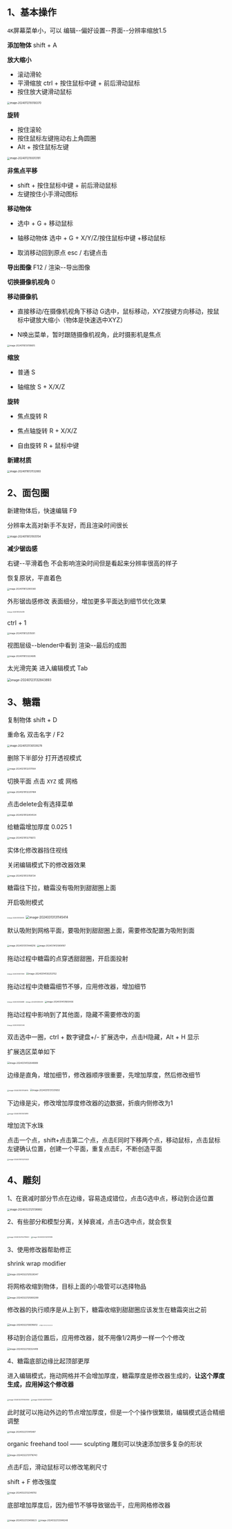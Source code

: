 ## 1、基本操作

`4K`屏幕菜单小，可以 编辑--偏好设置--界面--分辨率缩放1.5

**添加物体** shift + A

**放大缩小** 

- 滚动滑轮
- 平滑缩放 ctrl + 按住鼠标中键 + 前后滑动鼠标
- 按住放大键滑动鼠标

<img src="../assets/image-20240112193100370.png" alt="image-20240112193100370" style="zoom:40%;" />

**旋转** 

- 按住滚轮
- 按住鼠标左键拖动右上角圆圈
- Alt + 按住鼠标左键

<img src="../assets/image-20240112193013191.png" alt="image-20240112193013191" style="zoom:40%;" />

**非焦点平移** 

- shift + 按住鼠标中键 + 前后滑动鼠标
- 左键按住小手滑动图标

**移动物体** 

- 选中 + G + 移动鼠标

- 轴移动物体 选中 + G + X/Y/Z/按住鼠标中键 +移动鼠标  

- 取消移动回到原点 esc / 右键点击


**导出图像** F12 / 渲染--导出图像

**切换摄像机视角** 0

**移动摄像机** 

- 直接移动/在摄像机视角下移动 G选中，鼠标移动，XYZ按键方向移动，按鼠标中键放大缩小（物体是快速选中XYZ）

- N唤出菜单，暂时跟随摄像机视角，此时摄影机是焦点


<img src="../assets/image-20240116130108615.png" alt="image-20240116130108615" style="zoom:33%;" />

**缩放** 

- 普通 S

- 轴缩放 S + X/X/Z


**旋转**

- 焦点旋转 R

- 焦点轴旋转 R + X/X/Z

- 自由旋转 R + 鼠标中键


**新建材质**

<img src="../assets/image-20240116131132893.png" alt="image-20240116131132893" style="zoom:40%;" />

## 2、面包圈

新建物体后，快速编辑 F9

分辨率太高对新手不友好，而且渲染时间很长

<img src="../assets/image-20240118131935154.png" alt="image-20240118131935154" style="zoom:40%;" />

**减少锯齿感** 

右键--平滑着色 不会影响渲染时间但是看起来分辨率很高的样子

恢复原状，平直着色

<img src="../assets/image-20240118132900360.png" alt="image-20240118132900360" style="zoom:33%;" />

外形锯齿感修改 表面细分，增加更多平面达到细节优化效果

<img src="../assets/image-20240118132354789.png" alt="image-20240118132354789" style="zoom:20%;" />

ctrl + 1

<img src="../assets/image-20240118132515081.png" alt="image-20240118132515081" style="zoom:33%;" />

视图层级--blender中看到  渲染--最后的成图

<img src="../assets/image-20240118133224685.png" alt="image-20240118133224685" style="zoom:33%;" />

太光滑完美 进入编辑模式 Tab

<img src="../assets/image-20240123132843893.png" alt="image-20240123132843893" style="zoom:50%;" />

## 3、糖霜

复制物体 shift + D

重命名 双击名字 / F2

<img src="../assets/image-20240125130539278.png" alt="image-20240125130539278" style="zoom:40%;" />

删除下半部分 打开透视模式

<img src="../assets/image-20240219132017064.png" alt="image-20240219132017064" style="zoom:33%;" />

切换平面 点击 `XYZ` 或 网格

<img src="../assets/image-20240219132207484.png" alt="image-20240219132207484" style="zoom:33%;" />

点击delete会有选择菜单

<img src="../assets/image-20240219132404534.png" alt="image-20240219132404534" style="zoom:33%;" />

给糖霜增加厚度 0.025 1

<img src="../assets/image-20240219132716672.png" alt="image-20240219132716672" style="zoom:33%;" />

实体化修改器挡住视线

关闭编辑模式下的修改器效果

<img src="../assets/image-20240219133158724.png" alt="image-20240219133158724" style="zoom:33%;" />

糖霜往下拉，糖霜没有吸附到甜甜圈上面

开启吸附模式

<img src="../assets/image-20240313131259019.png" alt="image-20240313131259019" style="zoom:20%;" />

<img src="../assets/image-20240313131145414.png" alt="image-20240313131145414" style="zoom:50%;" />

默认吸附到网格平面，要吸附到甜甜圈上面，需要修改配置为吸附到面

<img src="../assets/image-20240313131446216.png" alt="image-20240313131446216" style="zoom:33%;" />

<img src="../assets/image-20240314125808167.png" alt="image-20240314125808167" style="zoom:33%;" />

拖动过程中糖霜的点穿透甜甜圈，开启面投射

<img src="../assets/image-20240314130131369.png" alt="image-20240314130131369" style="zoom:20%;" />

<img src="../assets/image-20240314130253702.png" alt="image-20240314130253702" style="zoom:35%;" />

拖动过程中烫糖霜细节不够，应用修改器，增加细节

<img src="../assets/image-20240314131328881.png" alt="image-20240314131328881" style="zoom:20%;" />

<img src="../assets/image-20240314131614079.png" alt="image-20240314131614079" style="zoom:20%;" />

<img src="../assets/image-20240314131650436.png" alt="image-20240314131650436" style="zoom:33%;" />

拖动过程中影响到了其他面，隐藏不需要修改的面

<img src="../assets/image-20240314132012492.png" alt="image-20240314132012492" style="zoom:20%;" />

双击选中一圈，ctrl + 数字键盘+/- 扩展选中，点击H隐藏，Alt + H 显示

扩展选区菜单如下

<img src="../assets/image-20240314132648989.png" alt="image-20240314132648989" style="zoom:35%;" />

边缘是直角，增加细节，修改器顺序很重要，先增加厚度，然后修改细节

<img src="../assets/image-20240315131149615.png" alt="image-20240315131149615" style="zoom:25%;" />

<img src="../assets/image-20240315131331650.png" alt="image-20240315131331650" style="zoom:35%;" />

下边缘是尖，修改增加厚度修改器的边数据，折痕内侧修改为1

<img src="../assets/image-20240315131413918.png" alt="image-20240315131413918" style="zoom:25%;" />

增加流下水珠

点击一个点，shift+点击第二个点，点击E同时下移两个点，移动鼠标，点击鼠标左键确认位置，创建一个平面，重复点击E，不断创造平面

<img src="../assets/image-20240315132214523.png" alt="image-20240315132214523" style="zoom:25%;" />

## 4、雕刻

1、在衰减时部分节点在边缘，容易造成错位，点击G选中点，移动到合适位置

<img src="../assets/image-20240322125136882.png" alt="image-20240322125136882" style="zoom:40%;" />

2、有些部分和模型分离，关掉衰减，点击G选中点，就会恢复

<img src="../assets/image-20240322124715620.png" alt="image-20240322124715620" style="zoom:25%;" />

<img src="../assets/image-20240322124741085.png" alt="image-20240322124741085" style="zoom:25%;" />

3、使用修改器帮助修正

shrink wrap modifier

<img src="../assets/image-20240322125528347.png" alt="image-20240322125528347" style="zoom:35%;" />

将网格收缩到物体，目标上面的小吸管可以选择物品

<img src="../assets/image-20240322125900299.png" alt="image-20240322125900299" style="zoom:35%;" />

修改器的执行顺序是从上到下，糖霜收缩到甜甜圈应该发生在糖霜突出之前

<img src="../assets/image-20240322130016612.png" alt="image-20240322130016612" style="zoom:35%;" />

<img src="../assets/image-20240322130030376.png" alt="image-20240322130030376" style="zoom:15%;" />

移动到合适位置后，应用修改器，就不用像1/2两步一样一个个修改

<img src="../assets/image-20240322130324418.png" alt="image-20240322130324418" style="zoom:35%;" />

4、糖霜底部边缘比起顶部更厚

进入编辑模式，拖动网格并不会增加厚度，糖霜厚度是修改器生成的，**让这个厚度生成，应用掉这个修改器**

<img src="../assets/image-20240322131000800.png" alt="image-20240322131000800" style="zoom:25%;" />

<img src="../assets/image-20240322131041121.png" alt="image-20240322131041121" style="zoom:25%;" />

此时就可以拖动外边的节点增加厚度，但是一个个操作很繁琐，编辑模式适合精细调整

<img src="../assets/image-20240322131415487.png" alt="image-20240322131415487" style="zoom:33%;" />

organic freehand tool —— sculpting 雕刻可以快速添加很多复杂的形状

<img src="../assets/image-20240322131716743.png" alt="image-20240322131716743" style="zoom:35%;" />

点击F后，滑动鼠标可以修改笔刷尺寸

shift + F 修改强度

<img src="../assets/image-20240322132348792.png" alt="image-20240322132348792" style="zoom:33%;" />

底部增加厚度后，因为细节不够导致锯齿干，应用网格修改器

<img src="../assets/image-20240322133406623.png" alt="image-20240322133406623" style="zoom:33%;" />

<img src="../assets/image-20240322133048248.png" alt="image-20240322133048248" style="zoom:33%;" />
